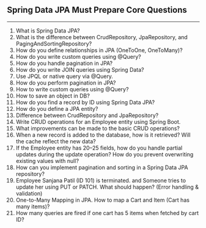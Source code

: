 ## Spring Data JPA Must Prepare Core Questions

---

1. What is Spring Data JPA?
2. What is the difference between CrudRepository, JpaRepository, and PagingAndSortingRepository?
3. How do you define relationships in JPA (OneToOne, OneToMany)?
4. How do you write custom queries using @Query?
5. How do you handle pagination in JPA?
6. How do you write JOIN queries using Spring Data?
7. Use JPQL or native query via @Query.
8. How do you perform pagination in JPA?
9. How to write custom queries using @Query?
10. How to save an object in DB?
11. How do you find a record by ID using Spring Data JPA?
12. How do you define a JPA entity?
13. Difference between CrudRepository and JpaRepository?
14. Write CRUD operations for an Employee entity using Spring Boot.
15. What improvements can be made to the basic CRUD operations?
16. When a new record is added to the database, how is it retrieved? Will the cache reflect the new data?
17. If the Employee entity has 20–25 fields, how do you handle partial updates during the update operation? How do you prevent overwriting existing values with null?
18. How can you implement pagination and sorting in a Spring Data JPA repository?
19. Employee Sanjana Patil (ID 101) is terminated. and Someone tries to update her using PUT or PATCH. What should happen? (Error handling & validation)
20. One-to-Many Mapping in JPA. How to map a Cart and Item (Cart has many items)?
21. How many queries are fired if one cart has 5 items when fetched by cart ID?